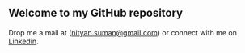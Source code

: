 ## Welcome to my GitHub repository

Drop me a mail at (nityan.suman@gmail.com) or connect with me on [Linkedin](https://linkedin.com/in/kumar-nityan-suman/).
